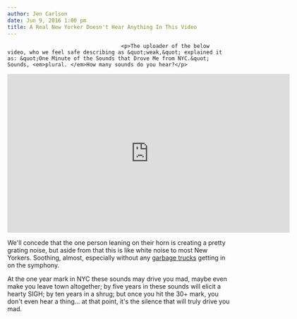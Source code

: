 ```yaml
---
author: Jen Carlson
date: Jun 9, 2016 1:00 pm
title: A Real New Yorker Doesn't Hear Anything In This Video
---
```


	
										<p>The uploader of the below video, who we feel safe describing as &quot;weak,&quot; explained it as: &quot;One Minute of the Sounds that Drove Me from NYC.&quot; Sounds, <em>plural. </em>How many sounds do you hear?</p>

<p><iframe width="640" height="360" src="https://web.archive.org/web/20161021130324if_/https://www.youtube.com/embed/m9AdtC3qtuk" frameborder="0" allowfullscreen></iframe></p>

<p>We&apos;ll concede that the one person leaning on their horn is creating a pretty grating noise, but aside from that this is like white noise to most New Yorkers. Soothing, almost, especially without any <a href="https://web.archive.org/web/20161021130324/http://gothamist.com/2014/05/09/the_90-second_louie_scene_that.php">garbage trucks</a> getting in on the symphony. </p>

<p>At the one year mark in NYC these sounds may drive you mad, maybe even make you leave town altogether; by five years in these sounds will elicit a hearty SIGH; by ten years in a shrug; but once you hit the 30+ mark, you don&apos;t even hear a thing... at that point, it&apos;s the silence that will truly drive you mad.</p>					
										
									
				